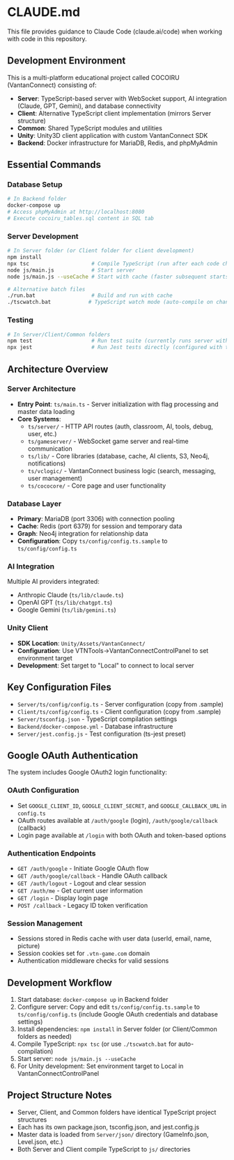 # CLAUDE.md

This file provides guidance to Claude Code (claude.ai/code) when working with code in this repository.

## Development Environment

This is a multi-platform educational project called COCOIRU (VantanConnect) consisting of:
- **Server**: TypeScript-based server with WebSocket support, AI integration (Claude, GPT, Gemini), and database connectivity
- **Client**: Alternative TypeScript client implementation (mirrors Server structure)  
- **Common**: Shared TypeScript modules and utilities
- **Unity**: Unity3D client application with custom VantanConnect SDK
- **Backend**: Docker infrastructure for MariaDB, Redis, and phpMyAdmin

## Essential Commands

### Database Setup
```bash
# In Backend folder
docker-compose up
# Access phpMyAdmin at http://localhost:8080
# Execute cocoiru_tables.sql content in SQL tab
```

### Server Development
```bash
# In Server folder (or Client folder for client development)
npm install
npx tsc                    # Compile TypeScript (run after each code change)
node js/main.js            # Start server
node js/main.js --useCache # Start with cache (faster subsequent starts)

# Alternative batch files
./run.bat                  # Build and run with cache
./tscwatch.bat            # TypeScript watch mode (auto-compile on changes)
```

### Testing
```bash
# In Server/Client/Common folders
npm test                   # Run test suite (currently runs server with --useChace flag)
npx jest                   # Run Jest tests directly (configured with ts-jest)
```

## Architecture Overview

### Server Architecture
- **Entry Point**: `ts/main.ts` - Server initialization with flag processing and master data loading
- **Core Systems**:
  - `ts/server/` - HTTP API routes (auth, classroom, AI, tools, debug, user, etc.)
  - `ts/gameserver/` - WebSocket game server and real-time communication
  - `ts/lib/` - Core libraries (database, cache, AI clients, S3, Neo4j, notifications)
  - `ts/vclogic/` - VantanConnect business logic (search, messaging, user management)
  - `ts/cococore/` - Core page and user functionality

### Database Layer
- **Primary**: MariaDB (port 3306) with connection pooling
- **Cache**: Redis (port 6379) for session and temporary data
- **Graph**: Neo4j integration for relationship data
- **Configuration**: Copy `ts/config/config.ts.sample` to `ts/config/config.ts`

### AI Integration
Multiple AI providers integrated:
- Anthropic Claude (`ts/lib/claude.ts`)
- OpenAI GPT (`ts/lib/chatgpt.ts`)  
- Google Gemini (`ts/lib/gemini.ts`)

### Unity Client
- **SDK Location**: `Unity/Assets/VantanConnect/`
- **Configuration**: Use VTNTools→VantanConnectControlPanel to set environment target
- **Development**: Set target to "Local" to connect to local server

## Key Configuration Files

- `Server/ts/config/config.ts` - Server configuration (copy from .sample)
- `Client/ts/config/config.ts` - Client configuration (copy from .sample) 
- `Server/tsconfig.json` - TypeScript compilation settings
- `Backend/docker-compose.yml` - Database infrastructure
- `Server/jest.config.js` - Test configuration (ts-jest preset)

## Google OAuth Authentication

The system includes Google OAuth2 login functionality:

### OAuth Configuration
- Set `GOOGLE_CLIENT_ID`, `GOOGLE_CLIENT_SECRET`, and `GOOGLE_CALLBACK_URL` in `config.ts`
- OAuth routes available at `/auth/google` (login), `/auth/google/callback` (callback)
- Login page available at `/login` with both OAuth and token-based options

### Authentication Endpoints
- `GET /auth/google` - Initiate Google OAuth flow
- `GET /auth/google/callback` - Handle OAuth callback
- `GET /auth/logout` - Logout and clear session
- `GET /auth/me` - Get current user information
- `GET /login` - Display login page
- `POST /callback` - Legacy ID token verification

### Session Management
- Sessions stored in Redis cache with user data (userId, email, name, picture)
- Session cookies set for `.vtn-game.com` domain
- Authentication middleware checks for valid sessions

## Development Workflow

1. Start database: `docker-compose up` in Backend folder
2. Configure server: Copy and edit `ts/config/config.ts.sample` to `ts/config/config.ts` (include Google OAuth credentials and database settings)
3. Install dependencies: `npm install` in Server folder (or Client/Common folders as needed)
4. Compile TypeScript: `npx tsc` (or use `./tscwatch.bat` for auto-compilation)
5. Start server: `node js/main.js --useCache`
6. For Unity development: Set environment target to Local in VantanConnectControlPanel

## Project Structure Notes

- Server, Client, and Common folders have identical TypeScript project structures
- Each has its own package.json, tsconfig.json, and jest.config.js
- Master data is loaded from `Server/json/` directory (GameInfo.json, Level.json, etc.)
- Both Server and Client compile TypeScript to `js/` directories